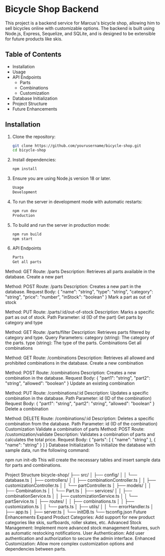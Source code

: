 # Bicycle Shop Backend

This project is a backend service for Marcus's bicycle shop, allowing him to sell bicycles online with customizable options. The backend is built using Node.js, Express, Sequelize, and SQLite, and is designed to be extensible for future products like skis.

## Table of Contents

- Installation
- Usage
- API Endpoints
  - Parts
  - Combinations
  - Customization
- Database Initialization
- Project Structure
- Future Enhancements

## Installation

1. Clone the repository:
   ```bash
   git clone https://github.com/yourusername/bicycle-shop.git
   cd bicycle-shop

2. Install dependencies:
    ```bash
    npm install

3. Ensure you are using Node.js version 18 or later.
    ```bash
    Usage
    Development

4. To run the server in development mode with automatic restarts:
    ```bash
    npm run dev
    Production

5. To build and run the server in production mode:
    ```bash
    npm run build
    npm start
6. API Endpoints
    ```bash
    Parts
    Get all parts

Method: GET
Route: /parts
Description: Retrieves all parts available in the database.
Create a new part

Method: POST
Route: /parts
Description: Creates a new part in the database.
Request Body:
{
  "name": "string",
  "type": "string",
  "category": "string",
  "price": "number",
  "inStock": "boolean"
}
Mark a part as out of stock

Method: PUT
Route: /parts/:id/out-of-stock
Description: Marks a specific part as out of stock.
Path Parameter: id (ID of the part)
Get parts by category and type

Method: GET
Route: /parts/filter
Description: Retrieves parts filtered by category and type.
Query Parameters:
category (string): The category of the parts.
type (string): The type of the parts.
Combinations
Get all combinations

Method: GET
Route: /combinations
Description: Retrieves all allowed and prohibited combinations in the database.
Create a new combination

Method: POST
Route: /combinations
Description: Creates a new combination in the database.
Request Body:
{
  "part1": "string",
  "part2": "string",
  "allowed": "boolean"
}
Update an existing combination

Method: PUT
Route: /combinations/:id
Description: Updates a specific combination in the database.
Path Parameter: id (ID of the combination)
Request Body:
{
  "part1": "string",
  "part2": "string",
  "allowed": "boolean"
}
Delete a combination

Method: DELETE
Route: /combinations/:id
Description: Deletes a specific combination from the database.
Path Parameter: id (ID of the combination)
Customization
Validate a combination of parts
Method: POST
Route: /customization/validate
Description: Validates a combination of parts and calculates the total price.
Request Body:
{
  "parts": [
    { "name": "string" },
    { "name": "string" }
  ]
}
Database Initialization
To initialize the database with sample data, run the following command:

npm run init-db
This will create the necessary tables and insert sample data for parts and combinations.

Project Structure
bicycle-shop/
├── src/
│   ├── config/
│   │   └── database.ts
│   ├── controllers/
│   │   ├── combinationController.ts
│   │   ├── customizationController.ts
│   │   └── partController.ts
│   ├── models/
│   │   ├── Combination.ts
│   │   └── Part.ts
│   ├── services/
│   │   ├── combinationService.ts
│   │   ├── customizationService.ts
│   │   └── partService.ts
│   ├── routes/
│   │   ├── combinations.ts
│   │   ├── customization.ts
│   │   └── parts.ts
│   ├── utils/
│   │   └── errorHandler.ts
│   ├── app.ts
│   ├── server.ts
│   └── initDB.ts
└── tsconfig.json
Future Enhancements
Expand Product Categories: Add support for new product categories like skis, surfboards, roller skates, etc.
Advanced Stock Management: Implement more advanced stock management features, such as automatic restocking notifications.
User Authentication: Add user authentication and authorization to secure the admin interface.
Enhanced Customization: Allow more complex customization options and dependencies between parts.
